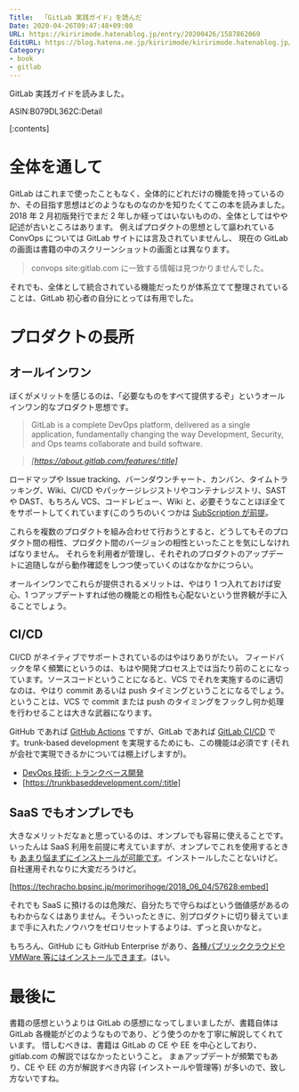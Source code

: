 ```yaml
---
Title:  「GitLab 実践ガイド」を読んだ
Date: 2020-04-26T09:47:48+09:00
URL: https://kiririmode.hatenablog.jp/entry/20200426/1587862069
EditURL: https://blog.hatena.ne.jp/kiririmode/kiririmode.hatenablog.jp/atom/entry/26006613556380860
Category:
- book
- gitlab
---
```


GitLab 実践ガイドを読みました。

ASIN:B079DL362C:Detail

[:contents]

# 全体を通して

GitLab はこれまで使ったこともなく、全体的にどれだけの機能を持っているのか、その目指す思想はどのようなものなのかを知りたくてこの本を読みました。
2018 年 2 月初版発行でまだ 2 年しか経ってはいないものの、全体としてはやや記述が古いところはあります。
例えばプロダクトの思想として謳われている ConvOps については GitLab サイトには言及されていませんし、
現在の GitLab の画面は書籍の中のスクリーンショットの画面とは異なります。

> convops site:gitlab.com に一致する情報は見つかりませんでした。

それでも、全体として統合されている機能だったりが体系立てて整理されていることは、GitLab 初心者の自分にとっては有用でした。

# プロダクトの長所

## オールインワン

ぼくがメリットを感じるのは、「必要なものをすべて提供するぞ」というオールインワン的なプロダクト思想です。

<!-- textlint-disable -->

> GitLab is a complete DevOps platform, delivered as a single application, fundamentally changing the way Development, Security, and Ops teams collaborate and build software.

> <cite>[https://about.gitlab.com/features/:title]</cite>

ロードマップや Issue tracking、バーンダウンチャート、カンバン、タイムトラッキング、Wiki、CI/CD やパッケージレジストリやコンテナレジストリ、SAST や DAST、もちろん VCS、コードレビュー、Wiki と、必要そうなことほぼ全てをサポートしてくれています(このうちのいくつかは [SubScription が前提](https://about.gitlab.com/pricing/ですが)。

<!-- textlint-enable -->

これらを複数のプロダクトを組み合わせて行おうとすると、どうしてもそのプロダクト間の相性、プロダクト間のバージョンの相性といったことを気にしなければなりません。
それらを利用者が管理し、それぞれのプロダクトのアップデートに追随しながら動作確認をしつつ使っていくのはなかなかにつらい。

オールインワンでこれらが提供されるメリットは、やはり 1 つ入れておけば安心、1 つアップデートすれば他の機能との相性も心配ないという世界観が手に入ることでしょう。

## CI/CD

CI/CD がネイティブでサポートされているのはやはりありがたい。
フィードバックを早く頻繁にというのは、もはや開発プロセス上では当たり前のことになっています。ソースコードということになると、VCS でそれを実施するのに適切なのは、やはり
commit あるいは push タイミングということになるでしょう。ということは、VCS で commit または push のタイミングをフックし何か処理を行わせることは大きな武器になります。

GitHub であれば [GitHub Actions](https://github.co.jp/features/actions) ですが、GitLab であれば [GitLab CI/CD](https://docs.gitlab.com/ee/ci/) です。trunk-based development を実現するためにも、この機能は必須です (それが会社で実現できるかについては棚上げしますが)。

- [DevOps 技術: トランクベース開発](https://cloud.google.com/solutions/devops/devops-tech-trunk-based-development?hl=ja)
- [https://trunkbaseddevelopment.com/:title]

## SaaS でもオンプレでも

大きなメリットだなぁと思っているのは、オンプレでも容易に使えることです。
いったんは SaaS 利用を前提に考えていますが、オンプレでこれを使用するときも [あまり悩まずにインストールが可能です](https://about.gitlab.com/install/)。インストールしたことないけど。
自社運用それなりに大変だろうけど。

[https://techracho.bpsinc.jp/morimorihoge/2018_06_04/57628:embed]

それでも SaaS に預けるのは危険だ、自分たちで守らねばという価値感があるのもわからなくはありません。そういったときに、別プロダクトに切り替えていままで手に入れたノウハウをゼロリセットするよりは、ずっと良いかなと。

もちろん、GitHub にも GitHub Enterprise があり、[各種パブリッククラウドや VMWare 等にはインストールできます](https://help.github.com/ja/enterprise/2.18/admin/installation/installing-github-enterprise-server-on-aws)。はい。

# 最後に

書籍の感想というよりは GitLab の感想になってしまいましたが、書籍自体は GitLab 各機能がどのようなものであり、どう使うのかを丁寧に解説してくれています。
惜しむべきは、書籍は GitLab の CE や EE を中心としており、gitlab.com の解説ではなかったということ。
まぁアップデートが頻繁でもあり、CE や EE の方が解説すべき内容 (インストールや管理等) が多いので、致し方ないですね。
